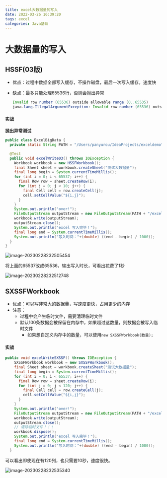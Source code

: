 ```yaml
---
title: excel大数据量的写入
date: 2022-03-26 16:39:20
tags: excel
categories: Java基础
---
```


# 大数据量的写入

## HSSF(03版)

- 优点：过程中数据全部写入缓存，不操作磁盘，最后一次写入缓存，速度快

- 缺点：最多只能处理65536行，否则会抛出异常

  ```java
  Invalid row number (65536) outside allowable range (0..65535)
  java.lang.IllegalArgumentException: Invalid row number (65536) outside allowable range (0..65535)
  ```

#### 实战

**抛出异常测试**

```java
public class ExcelBigData {
  private static String PATH = "/Users/panyurou/IdeaProjects/exceldemo";

  @Test
  public void excelWrite03() throws IOException {
    Workbook workbook = new HSSFWorkbook();
    final Sheet sheet = workbook.createSheet("测试大数据量");
    final long begin = System.currentTimeMillis();
    for (int i = 0; i < 65537; i++) {
      final Row row = sheet.createRow(i);
      for (int j = 0; j < 10; j++) {
        final Cell cell = row.createCell(j);
        cell.setCellValue("${i,j}");
      }
    }
    System.out.println("over!");
    FileOutputStream outputStream = new FileOutputStream(PATH + "/excel大数据写入01.xls");
    workbook.write(outputStream);
    outputStream.close();
    System.out.println("excel 写入完毕！");
    final long end = System.currentTimeMillis();
    System.out.println("写入时间："+(double) ((end - begin) / 1000));
  }
}
```

![image-20230228232505454](https://panyuro.oss-cn-beijing.aliyuncs.com/image-20230228232505454.png)

将上面的65537改成65536，输出写入时长，可看出花费了1秒

![image-20230228232512748](https://panyuro.oss-cn-beijing.aliyuncs.com/image-20230228232512748.png)

## SXSSFWorkbook

- 优点：可以写非常大的数据量，写速度更快，占用更少的内存
- 注意：
  - 过程中会产生临时文件，需要清理临时文件
  - 默认100条数据会被保留在内存中，如果超过这数量，则数据会被写入临时文件
    - 如果想自定义内存中的数量，可以使用`new SXSSFWorkbook(数量);`

#### 实战

```java
public void excelWriteSXSSF() throws IOException {
    SXSSFWorkbook workbook = new SXSSFWorkbook();
    final Sheet sheet = workbook.createSheet("测试大数据量");
    final long begin = System.currentTimeMillis();
    for (int i = 0; i < 65537; i++) {
      final Row row = sheet.createRow(i);
      for (int j = 0; j < 120; j++) {
        final Cell cell = row.createCell(j);
        cell.setCellValue("${i,j}");
      }
    }
    System.out.println("over!");
    FileOutputStream outputStream = new FileOutputStream(PATH + "/excel大数据写入09s.xlsx");
    workbook.write(outputStream);
    outputStream.close();
    // 清除临时文件！！！
    workbook.dispose();
    System.out.println("excel 写入完毕！");
    final long end = System.currentTimeMillis();
    System.out.println("写入时间："+(double) ((end - begin) / 1000));
  }
```

可以看出即使现在有120列，也只需要10秒，速度很快。

![image-20230228232535340](https://panyuro.oss-cn-beijing.aliyuncs.com/image-20230228232535340.png)
